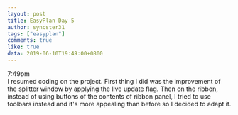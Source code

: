 ```yaml
---
layout: post
title: EasyPlan Day 5
author: syncster31
tags: ["easyplan"]
comments: true
like: true
data: 2019-06-10T19:49:00+0800
---
```

7:49pm  
I resumed coding on the project.
First thing I did was the improvement of the splitter window by applying the live update flag.
Then on the ribbon, instead of using buttons of the contents of ribbon panel, I tried to use toolbars instead and it's more appealing than before so I decided to adapt it.
